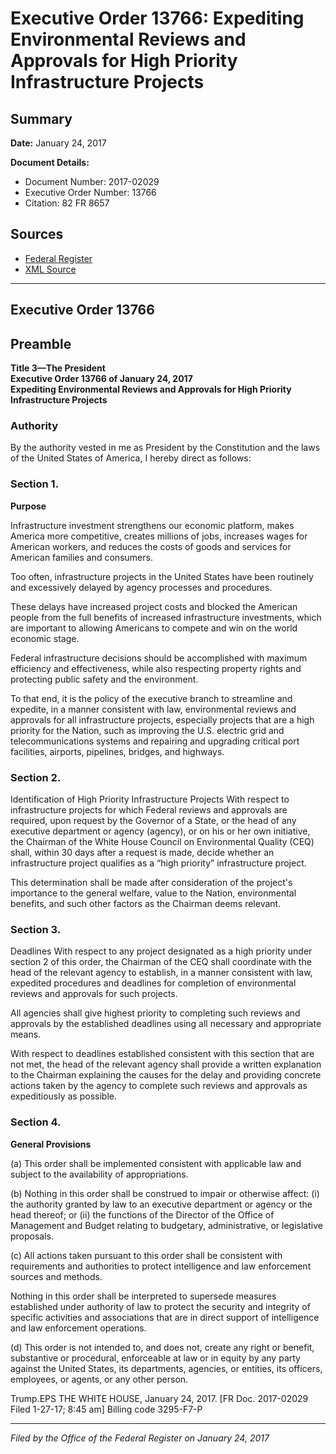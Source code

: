 # Executive Order 13766: Expediting Environmental Reviews and Approvals for High Priority Infrastructure Projects

## Summary

**Date:** January 24, 2017

**Document Details:**
- Document Number: 2017-02029
- Executive Order Number: 13766
- Citation: 82 FR 8657

## Sources
- [Federal Register](https://www.federalregister.gov/documents/2017/01/30/2017-02029/expediting-environmental-reviews-and-approvals-for-high-priority-infrastructure-projects)
- [XML Source](https://www.federalregister.gov/documents/full_text/xml/2017/01/30/2017-02029.xml)

---

## Executive Order 13766

## Preamble

**Title 3—The President**  
**Executive Order 13766 of January 24, 2017**  
**Expediting Environmental Reviews and Approvals for High Priority Infrastructure Projects**

### Authority

By the authority vested in me as President by the Constitution and the laws of the United States of America, I hereby direct as follows:
### Section 1.

**Purpose**

Infrastructure investment strengthens our economic platform, makes America more competitive, creates millions of jobs, increases wages for American workers, and reduces the costs of goods and services for American families and consumers.

Too often, infrastructure projects in the United States have been routinely and excessively delayed by agency processes and procedures.

These delays have increased project costs and blocked the American people from the full benefits of increased infrastructure investments, which are important to allowing Americans to compete and win on the world economic stage.

Federal infrastructure decisions should be accomplished with maximum efficiency and effectiveness, while also respecting property rights and protecting public safety and the environment.

To that end, it is the policy of the executive branch to streamline and expedite, in a manner consistent with law, environmental reviews and approvals for all infrastructure projects, especially projects that are a high priority for the Nation, such as improving the U.S. electric grid and telecommunications systems and repairing and upgrading critical port facilities, airports, pipelines, bridges, and highways.
### Section 2.

Identification of High Priority Infrastructure Projects
With respect to infrastructure projects for which Federal reviews and approvals are required, upon request by the Governor of a State, or the head of any executive department or agency (agency), or on his or her own initiative, the Chairman of the White House Council on Environmental Quality (CEQ) shall, within 30 days after a request is made, decide whether an infrastructure project qualifies as a “high priority” infrastructure project.

This determination shall be made after consideration of the project's importance to the general welfare, value to the Nation, environmental benefits, and such other factors as the Chairman deems relevant.
### Section 3.

Deadlines
With respect to any project designated as a high priority under section 2 of this order, the Chairman of the CEQ shall coordinate with the head of the relevant agency to establish, in a manner consistent with law, expedited procedures and deadlines for completion of environmental reviews and approvals for such projects.

All agencies shall give highest priority to completing such reviews and approvals by the established deadlines using all necessary and appropriate means.

With respect to deadlines established consistent with this section that are not met, the head of the relevant agency shall provide a written explanation to the Chairman explaining the causes for the delay and providing concrete actions taken by the agency to complete such reviews and approvals as expeditiously as possible.
### Section 4.

**General Provisions**

(a) This order shall be implemented consistent with applicable law and subject to the availability of appropriations.

(b) Nothing in this order shall be construed to impair or otherwise affect:
    (i) the authority granted by law to an executive department or agency or the head thereof; or
    (ii) the functions of the Director of the Office of Management and Budget relating to budgetary, administrative, or legislative proposals.

(c) All actions taken pursuant to this order shall be consistent with requirements and authorities to protect intelligence and law enforcement sources and methods.

Nothing in this order shall be interpreted to supersede measures established under authority of law to protect the security and integrity of specific activities and associations that are in direct support of intelligence and law enforcement operations.

(d) This order is not intended to, and does not, create any right or benefit, substantive or procedural, enforceable at law or in equity by any party against the United States, its departments, agencies, or entities, its officers, employees, or agents, or any other person.

Trump.EPS
THE WHITE HOUSE,
January 24, 2017.
[FR Doc. 2017-02029 
Filed 1-27-17; 8:45 am]
Billing code 3295-F7-P

---

*Filed by the Office of the Federal Register on January 24, 2017*
